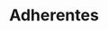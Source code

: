 ---
title: Adherentes
id: "1"
imagen: ""
link: ''
catalogo: 
meta_keywords: 
meta_description: 
weight: "9"
menu:
  principal:
    parent: Productos
    weight: 7

---